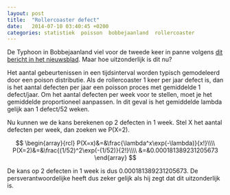 ```yaml
---
layout: post
title:  "Rollercoaster defect"
date:   2014-07-10 03:40:45 +0200
categories: statistiek  poisson  bobbejaanland  rollercoaster
---
```

De Typhoon  in Bobbejaanland viel voor de tweede keer in panne volgens [dit bericht in het nieuwsblad](http://www.nieuwsblad.be/article/detail.aspx?articleid=dmf20140708_01171415). Maar hoe uitzonderlijk is dit nu?

Het aantal gebeurtenissen in een tijdsinterval worden typisch gemodeleerd door een poison distributie. Als de rollercoaster 1 keer per jaar defect is, dan is het aantal defecten per jaar een poisson proces met gemiddelde 1 defect/jaar. Om het aantal defecten per week voor te stellen, moet je het gemiddelde proportioneel aanpassen. In dit geval is het gemiddelde lambda gelijk aan 1 defect/52 weken.

Nu kunnen we de kans berekenen op 2 defecten in 1 week. Stel X het aantal defecten per week, dan zoeken we P(X=2).

$$
\begin{array}{rcl}
P(X=x)&=&\frac{\lambda^x\exp(-\lambda)}{x!}\\\\
P(X=2)&=&\frac{(1/52)^2\exp(-(1/52)}{2!}\\\\
&=&0.000181389231205673
\end{array}
$$

De kans op 2 defecten in 1 week is dus 0.000181389231205673. De persverantwoordelijke heeft dus zeker gelijk als hij zegt dat dit uitzonderlijk is.
